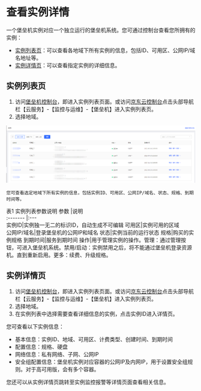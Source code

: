 # 查看实例详情

一个堡垒机实例对应一个独立运行的堡垒机系统。您可通过控制台查看您所拥有的实例：
* [实例列表页](Instance-Info#user-content-2)：可以查看各地域下所有实例的信息，包括ID、可用区、公网IP/域名地址等。
* [实例详情页](Instance-Info#user-content-3)：可以查看指定实例的详细信息。

<div id ="user-content-2"></div>

## 实例列表页

1. 访问[堡垒机控制台](https://bastion-console.jdcloud.com/list)，即进入实例列表页面。或访问[京东云控制台](https://console.jdcloud.com)点击头部导航栏【云服务】-【监控与运维】-【堡垒机】进入实例列表页。
2. 选择地域。

![](/image/Bastion/instance-list.png) 

	您可查看选定地域下所有实例的信息，包括实例ID、可用区、公网IP/域名、状态、规格、到期时间等。
		

表1 实例列表参数说明
参数   |说明   
:------- |:---    
实例ID|实例独一无二的标识ID，自动生成不可编辑
可用区|实例可用的区域      
公网IP/域名|登录堡垒机的公网IP和域名
状态|实例当前的运行状态
规格|购买的实例规格
到期时间|服务到期时间
操作|用于管理实例的操作。管理：通过管理按钮，可进入堡垒机系统。禁用/启动：实例禁用之后，将不能通过堡垒机登录资源机。直到重新启用。更多：续费、升级规格。

<div id ="user-content-3"></div>	

## 实例详情页

1. 访问[堡垒机控制台](https://bastion-console.jdcloud.com/list)，即进入实例列表页面。或访问[京东云控制台](https://console.jdcloud.com)点击头部导航栏【云服务】-【监控与运维】-【堡垒机】进入实例列表页。
2. 选择地域。
3. 在实例列表中选择需要查看详细信息的实例，点击实例ID进入详情页。

您可查看以下实例信息：

* 基本信息：实例ID、地域、可用区、计费类型、创建时间、到期时间
* 配置信息：规格、硬盘
* 网络信息：私有网络、子网、公网IP
* 安全组配置信息：堡垒机实例对应容器的公网IP及内网IP，用于设置安全组规则。对于高可用版，会有多个容器。

您还可以从实例详情页跳转至实例监控报警等详情页面查看相关信息。




